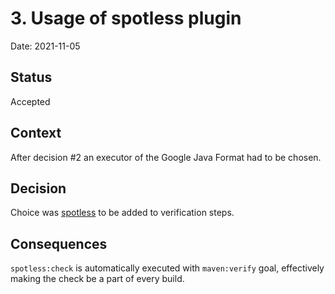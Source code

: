 # 3. Usage of spotless plugin

Date: 2021-11-05

## Status

Accepted

## Context

After decision #2 an executor of the Google Java Format had to be chosen.

## Decision

Choice was [spotless](https://github.com/diffplug/spotless/tree/master/plugin-maven) to be added to verification steps.

## Consequences

`spotless:check` is automatically executed with `maven:verify` goal, effectively making the check be a part of every
build.
